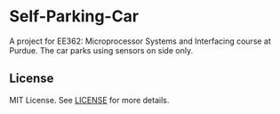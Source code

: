 # Self-Parking-Car
A project for EE362: Microprocessor Systems and Interfacing course at Purdue. The car parks using sensors on side only.

## License
MIT License. See [LICENSE](LICENSE) for more details.
